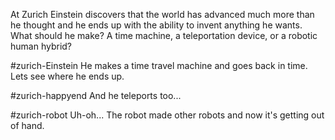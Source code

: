 At Zurich Einstein discovers that the world has advanced much more than he thought and he ends up with the ability to invent anything he wants. What should he make? A time machine, a teleportation device, or a robotic human hybrid?

#zurich-Einstein
He makes a time travel machine and goes back in time. Lets see where he ends up.

#zurich-happyend
And he teleports too...

#zurich-robot
Uh-oh... The robot made other robots and now it's getting out of hand.
